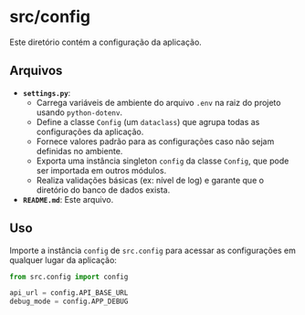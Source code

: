 # src/config

Este diretório contém a configuração da aplicação.

## Arquivos

*   **`settings.py`**:
    *   Carrega variáveis de ambiente do arquivo `.env` na raiz do projeto usando `python-dotenv`.
    *   Define a classe `Config` (um `dataclass`) que agrupa todas as configurações da aplicação.
    *   Fornece valores padrão para as configurações caso não sejam definidas no ambiente.
    *   Exporta uma instância singleton `config` da classe `Config`, que pode ser importada em outros módulos.
    *   Realiza validações básicas (ex: nível de log) e garante que o diretório do banco de dados exista.
*   **`README.md`**: Este arquivo.

## Uso

Importe a instância `config` de `src.config` para acessar as configurações em qualquer lugar da aplicação:

```python
from src.config import config

api_url = config.API_BASE_URL
debug_mode = config.APP_DEBUG
```
